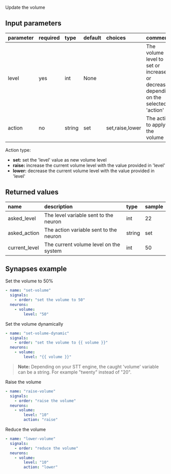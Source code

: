 Update the volume

## Input parameters

| parameter | required | type   | default | choices         | comment                                                                            |
| :-------- | :------- | :----- | :------ | :-------------- | :--------------------------------------------------------------------------------- |
| level     | yes      | int    | None    |                 | The volume level to set or increase or decrease depending on the selected 'action' |
| action    | no       | string | set     | set,raise,lower | The action to apply to the volume                                                  |

Action type:

- **set:** set the 'level' value as new volume level
- **raise:** increase the current volume level with the value provided in 'level'
- **lower:** decrease the current volume level with the value provided in 'level'

## Returned values

| name          | description                            | type   | sample |
| :------------ | :------------------------------------- | :----- | :----- |
| asked_level   | The level variable sent to the neuron  | int    | 22     |
| asked_action  | The action variable sent to the neuron | string | set    |
| current_level | The current volume level on the system | int    | 50     |

## Synapses example

Set the volume to 50%

```yaml
- name: "set-volume"
  signals:
    - order: "set the volume to 50"
  neurons:
    - volume:
        level: "50"
```

Set the volume dynamically

```yaml
- name: "set-volume-dynamic"
  signals:
    - order: "set the volume to {{ volume }}"
  neurons:
    - volume:
        level: "{{ volume }}"
```

> **Note:** Depending on your STT engine, the caught 'volume' variable can be a string. For example "twenty" instead of "20".

Raise the volume

```yaml
- name: "raise-volume"
  signals:
    - order: "raise the volume"
  neurons:
    - volume:
        level: "10"
        action: "raise"
```

Reduce the volume

```yaml
- name: "lower-volume"
  signals:
    - order: "reduce the volume"
  neurons:
    - volume:
        level: "10"
        action: "lower"
```
